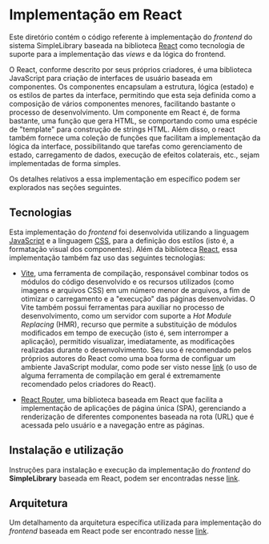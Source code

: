 # Implementação em React

Este diretório contém o código referente à implementação do *frontend* do
sistema SimpleLibrary baseada na biblioteca [React](https://react.dev/) como
tecnologia de suporte para a implementação das *views* e da lógica do frontend.

O React, conforme descrito por seus próprios criadores, é uma biblioteca
JavaScript para criação de interfaces de usuário baseada em componentes. Os
componentes encapsulam a estrutura, lógica (estado) e os estilos de partes da
interface, permitindo que esta seja definida como a composição de vários
componentes menores, facilitando bastante o processo de desenvolvimento. Um
componente em React é, de forma bastante, uma função que gera HTML, se
comportando como uma espécie de "template" para construção de strings HTML.
Além disso, o react também fornece uma coleção de funções que facilitam
a implementação da lógica da interface, possibilitando que tarefas como
gerenciamento de estado, carregamento de dados, execução de efeitos colaterais,
etc., sejam implementadas de forma simples.

Os detalhes relativos a essa implementação em específico podem ser explorados
nas seções seguintes.

## Tecnologias

Esta implementação do *frontend* foi desenvolvida utilizando a linguagem
[JavaScript](https://developer.mozilla.org/pt-BR/docs/Web/JavaScript) e a
linguagem [CSS](https://developer.mozilla.org/pt-BR/docs/Web/CSS), para a
definição dos estilos (isto é, a formatação visual dos componentes). Além da
biblioteca [React](https://react.dev/), essa implementação também faz uso das 
seguintes tecnologias:

- [Vite](https://vitejs.dev/), uma ferramenta de compilação, responsável
combinar todos os módulos do código desenvolvido e os recursos utilizados (como
imagens  e arquivos CSS) em um número menor de arquivos, a fim de otimizar o
carregamento e a "execução" das páginas desenvolvidas. O Vite também possui
ferramentas para auxiliar no processo de desenvolvimento, como um servidor com
suporte a *Hot Module Replacing* (HMR), recurso que permite a substituição de
módulos modificados em tempo de execução (isto é, sem interromper a aplicação),
permitido visualizar, imediatamente, as modificações realizadas durante o
desenvolvimento. Seu uso é recomendado pelos próprios autores do React como uma
boa forma de configuar um ambiente JavaScript modular, como pode ser visto nesse
[link](https://react.dev/learn/add-react-to-an-existing-project#step-1-set-up-a-modular-javascript-environment)
(o uso de alguma ferramenta de compilação em geral é extremamente recomendado
pelos criadores do React).

- [React Router](https://reactrouter.com/en/main), uma biblioteca baseada em
React que facilita a implementação de aplicações de página única (SPA),
gerenciando a renderização de diferentes componentes baseada na rota (URL) que é
acessada pelo usuário e a navegação entre as páginas.

## Instalação e utilização

Instruções para instalação e execução da implementação do *frontend* do
**SimpleLibrary** baseada em React, podem ser encontradas nesse
[link](docs/instalacao.md).

## Arquitetura

Um detalhamento da arquitetura específica utilizada para implementação do
*frontend* baseada em React pode ser encontrado nesse
[link](docs/arquitetura.md).
